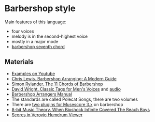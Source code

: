 Barbershop style
===

Main features of this language:
- four voices
- melody is in the second-highest voice
- mostly in a major mode
- [barbershop seventh chord](https://en.wikipedia.org/wiki/Harmonic_seventh_chord)

Materials
---
- [Examples on Youtube](https://www.youtube.com/results?search_query=barbershop+finals)
- [Chris Lewis. Barbershop Arranging: A Modern Guide](https://medium.com/barbershop-arranging-a-modern-guide)
- [Simon Rylander. The 11 Chords of Barbershop](https://www.sunshinetracks.com/chords.pdf)
- [David Wright. Classic Tags for Men's Voices](https://files.barbershop.org/PDFs/Barbershop-Tags/Classic-Tag-Songbook.pdf) and [audio](https://www.barbershoptags.com/Classic-Tags)
- [Barbershop Arrangers Manual](https://shop.barbershop.org/barbershop-arrangers-manual-digital-download-20-sale-price/)
- The standards are called Polecat Songs, there are two volumes
- There are [two plugins for Musescore 3.x](https://musescore.org/en/plugins) on barbershop
- [8-bit Music Theory. When Bioshock Infinite Covered The Beach Boys](https://www.youtube.com/watch?v=9p-GFTfGdLE)
- [Scores in Verovio Humdrum Viewer](https://verovio.humdrum.org/?file=osu/barbershop/)
